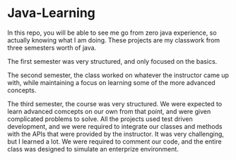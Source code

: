 # Java-Learning
In this repo, you will be able to see me go from zero java experience, so actually knowing what I am doing.
These projects are my classwork from three semesters worth of java.

The first semester was very structured, and only focused on the basics.

The second semester, the class worked on whatever the instructor came up with, while maintaining a focus on learning some of the more advanced concepts.

The third semester, the course was very structured. We were expected to learn advanced comcepts on our own from that point, and were given complicated problems to solve. All the projects used test driven development, and we were required to integrate our classes and methods with the APIs that were provided by the instructor. It was very challenging, but I learned a lot. We were required to comment our code, and the entire class was designed to simulate an enterprize environment.
